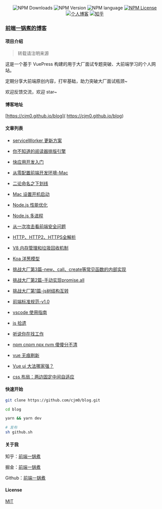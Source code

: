 <p align="center">
  <img alt="NPM Downloads" src="https://img.shields.io/npm/d18m/blog">
  <img alt="NPM Version" src="https://img.shields.io/npm/v/blog">
  <img alt="NPM language" src="https://img.shields.io/badge/language-Vuepress2-orange.svg">
  <a href="https://github.com/cjm0/blog/blob/main/LICENSE"><img alt="NPM License" src="https://img.shields.io/npm/l/blog"></a>
  <a href="https://cjm0.github.io/blog/page/list/"><img alt="个人博客" src="https://img.shields.io/badge/blog-@前端一锅煮-blue.svg"></a>
  <a href="https://www.zhihu.com/people/qian-duan-yiguo-zhu"><img alt="知乎" src="https://img.shields.io/badge/知乎-@前端一锅煮-blue.svg"></a>
</p>

### [前端一锅煮的博客](https://github.com/cjm0/blog.git)

#### 项目介绍

> 转载请注明来源

这是一个基于 VuePress 构建的用于大厂面试专题突破、大前端学习的个人网站。

定期分享大前端原创内容，打牢基础，助力突破大厂面试瓶颈~

欢迎反馈交流，欢迎 star~

#### 博客地址

[https://cjm0.github.io/blog]( https://cjm0.github.io/blog)

#### 文章列表

- [serviceWorker 更新方案](https://cjm0.github.io/blog/page/list/updateService.html)
- [你不知道的阅读器排版引擎](https://cjm0.github.io/blog/page/list/read.html)
- [快应用开发入门](https://cjm0.github.io/blog/page/list/quick_app.html)
- [从零配置前端开发环境-Mac](https://cjm0.github.io/blog/page/list/mac.html)
- [二论命名之下划线](https://cjm0.github.io/blog/page/list/underline.html)
- [Mac 设置开机启动](https://cjm0.github.io/blog/page/list/maclist.html)
- [Node.js 性能优化](https://cjm0.github.io/blog/page/node/perf.html)
- [Node.js 多进程](https://cjm0.github.io/blog/page/node/process.html)
- [从一次攻击看前端安全问题](https://cjm0.github.io/blog/page/node/security.html)
- [HTTP、HTTP2、HTTPS全解析](https://cjm0.github.io/blog/page/node/http.html)
- [V8 内存管理和垃圾回收机制](https://cjm0.github.io/blog/page/node/v8.html)
- [Koa 洋葱模型](https://cjm0.github.io/blog/page/node/onion.html)

- [挑战大厂第3篇-new、call、create等常见函数的内部实现](https://cjm0.github.io/blog/page/challenge/fn.html)
- [挑战大厂第2篇-手动实现promise.all](https://cjm0.github.io/blog/page/challenge/promise_all.html)
- [挑战大厂第1篇-js树结构互转](https://cjm0.github.io/blog/page/challenge/three.html)

- [前端标准规范-v1.0](https://cjm0.github.io/blog/page/list/fe.html)
- [vscode 使用指南](https://cjm0.github.io/blog/page/list/vscode.html)
- [js 拾遗](https://cjm0.github.io/blog/page/list/base_summary.html)
- [听说你在找工作](https://cjm0.github.io/blog/page/list/need_work.html)
- [npm cnpm npx nvm 傻傻分不清](https://cjm0.github.io/blog/page/list/npm.html)
- [vue 无痕刷新](https://cjm0.github.io/blog/page/list/vue_reload.html)
- [Vue ui 大法哪家强？](https://cjm0.github.io/blog/page/list/vue_ui_contrast.html)
- [css 布局：两边固定中间自适应](https://cjm0.github.io/blog/page/list/css_layout_two.html)

#### 快速开始

```bash
git clone https://github.com/cjm0/blog.git

cd blog

yarn && yarn dev

# 发布
sh github.sh
```

#### 关于我

知乎：[前端一锅煮](https://www.zhihu.com/people/qian-duan-yiguo-zhu/activities)

掘金：[前端一锅煮](https://juejin.cn/user/1855631356867646/posts)

Github：[前端一锅煮](https://github.com/cjm0)

#### License

[MIT](./License)
